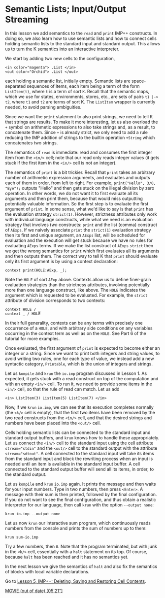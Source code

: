 <!-- Copyright (c) 2010-2019 K Team. All Rights Reserved. -->

# Semantic Lists; Input/Output Streaming

In this lesson we add semantics to the `read` and `print` IMP++ constructs.
In doing so, we also learn how to use semantic lists and how to connect
cells holding semantic lists to the standard input and standard output.
This allows us to turn the K semantics into an interactive interpreter.

We start by adding two new cells to the configuration,

    <in color="magenta"> .List </in>
    <out color="Orchid"> .List </out>

each holding a semantic list, initially empty. Semantic lists are
space-separated sequences of items, each item being a term of the form
`ListItem(t)`, where `t` is a term of sort `K`. Recall that the semantic maps,
which we use for states, environments, stores, etc., are sets of pairs
`t1 |-> t2`, where `t1` and `t2` are terms of sort K. The `ListItem` wrapper
is currently needed, to avoid parsing ambiguities.

Since we want the `print` statement to also print strings, we need to tell
K that strings are results. To make it more interesting, let us also overload
the `+` symbol on arithmetic expressions to also take strings and, as a
result, to concatenate them. Since `+` is already strict, we only need to add
a rule reducing the IMP addition of strings to the builtin operation `+String`
which concatenates two strings.

The semantics of `read` is immediate: read and consumes the first integer item
from the `<in/>` cell; note that our read only reads integer values (it gets
stuck if the first item in the `<in/>` cell is not an integer).

The semantics of `print` is a bit trickier. Recall that `print` takes an
arbitrary number of arithmetic expression arguments, and evaluates and outputs
each of them in order, from left to right. For example,
`print("Hello", 3/0, "Bye");` outputs "Hello" and then gets stuck on the
illegal division by zero operation. In other words, we do not want it to
first evaluate all its arguments and then print them, because that would miss
outputting potentially valuable information. So the first step is to evaluate
the first argument of `print`. In some sense, what we'd like to say is that
`print` has the evaluation strategy `strict(1)`. However, strictness
attributes only work with individual language constructs, while what we need
is an evaluation strategy that involves _two_ constructs: `print` and the list
(comma) construct of `AExps`. If we naively associate `print` the `strict(1)`
evaluation strategy then its first and unique argument, an `AExps` list, will
be scheduled for evaluation and the execution will get stuck because we have
no rules for evaluating `AExps` terms. If we make the list construct of
`AExps` `strict` then we get the wrong semantics for `print` which first
evaluates all its arguments and then outputs them. The correct way to
tell K that `print` should evaluate only its first argument is by using a
context declaration:

    context print(HOLE:AExp, _);

Note the `HOLE` of sort `AExp` above. Contexts allow us to define finer-grain
evaluation strategies than the strictness attributes, involving potentially
more than one language construct, like above. The `HOLE` indicates the
argument which is requested to be evaluated. For example, the `strict`
attribute of division corresponds to two contexts:

    context HOLE / _
    context _ / HOLE

In their full generality, contexts can be any terms with precisely one
occurrence of a `HOLE`, and with arbitrary side conditions on any variables
occurring in the context term as well as on the `HOLE`. See Part 6 of the
tutorial for more examples.

Once evaluated, the first argument of `print` is expected to become either an
integer or a string. Since we want to print both integers and string values,
to avoid writing two rules, one for each type of value, we instead add a new
syntactic category, `Printable`, which is the union of integers and strings.

Let us `kompile` and `krun` the `io.imp` program discussed in Lesson 1. As
expected, it gets stuck with a read construct on top of the computation and
with an empty `<in/>` cell. To run it, we need to provide some items in the
`<in/>` cell, so that the rule of read can match. Let us add

    <in> ListItem(3) ListItem(5) ListItem(7) </in>

Now, if we `krun` `io.imp`, we can see that its execution completes normally
(the `<k/>` cell is empty), that the first two items have been removed by the
two read constructs from the `<in/>` cell, and that the desired strings and
numbers have been placed into the `<out/>` cell.

Cells holding semantic lists can be connected to the standard input and
standard output buffers, and `krun` knows how to handle these appropriately.
Let us connect the `<in/>` cell to the standard input using the cell attribute
`stream="stdin"` and the `<out/>` cell to the standard output with the
attribute `stream="sdtout"`. A cell connected to the standard input will
take its items from the standard input and block the rewriting process when
an input is needed until an item is available in the standard input buffer.
A cell connected to the standard output buffer will send all its items, in
order, to the standard output.

Let us `kompile` and `krun` `io.imp` again. It prints the message and then
waits for your input numbers. Type in two numbers, then press `<Enter>`.
A message with their sum is then printed, followed by the final configuration.
If you do not want to see the final configuration, and thus obtain a realistic
interpreter for our language, then call `krun` with the option `--output none`:

    krun io.imp --output none

Let us now `krun` our interactive sum program, which continuously reads numbers
from the console and prints the sum of numbers up to them:

    krun sum-io.imp

Try a few numbers, then `0`. Note that the program terminated, but with junk
in the `<k/>` cell, essentially with a `halt` statement on its top. Of course,
because `halt` has been reached and it has no semantics yet.

In the next lesson we give the semantics of `halt` and also fix the semantics
of blocks with local variable declarations.

Go to [Lesson 5, IMP++: Deleting, Saving and Restoring Cell Contents](../lesson_5/README.md).

[MOVIE (out of date) [05'21"]](https://youtu.be/a0qxV1GFR5s)

